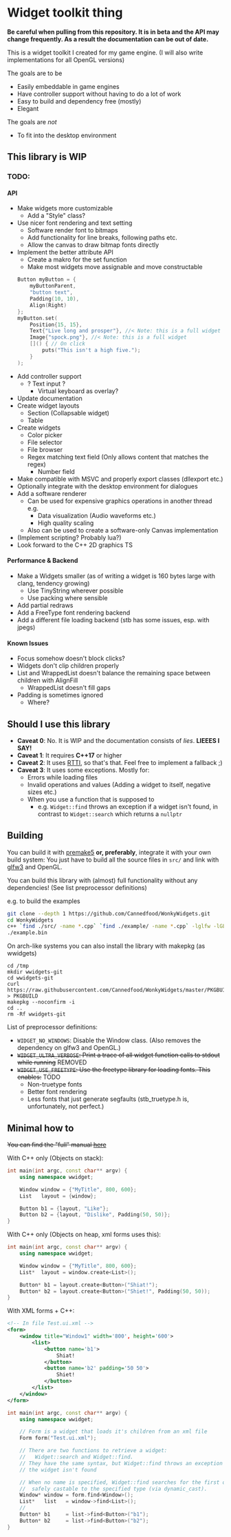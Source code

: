 # Widget toolkit thing

**Be careful when pulling from this repository. It is in beta and the API may change frequently. As a result the documentation can be out of date.**

This is a widget toolkit I created for my game engine.
(I will also write implementations for all OpenGL versions)

The goals are to be
- Easily embeddable in game engines
- Have controller support without having to do a lot of work
- Easy to build and dependency free (mostly)
- Elegant

The goals are *not*
- To fit into the desktop environment

## This library is WIP
### TODO:
#### API
- Make widgets more customizable
	- Add a "Style" class?
- Use nicer font rendering and text setting
	- Software render font to bitmaps
	- Add functionality for line breaks, following paths etc.
	- Allow the canvas to draw bitmap fonts directly
- Implement the better attribute API
	- Create a makro for the set function
	- Make most widgets move assignable and move constructable
	```C++
	Button myButton = {
		myButtonParent,
		"button text",
		Padding(10, 10),
		Align(Right)
	};
	myButton.set(
		Position{15, 15},
		Text{"Live long and prosper"}, //< Note: this is a full widget
		Image{"spock.png"}, //< Note: this is a full widget
		[]() { // On click
			puts("This isn't a high five.");
		}
	);
	```
- Add controller support
	- ? Text input ?
		- Virtual keyboard as overlay?
- Update documentation
- Create widget layouts
	- Section (Collapsable widget)
	- Table
- Create widgets
	- Color picker
	- File selector
	- File browser
	- Regex matching text field (Only allows content that matches the regex)
		- Number field
- Make compatible with MSVC and properly export classes (dllexport etc.)
- Optionally integrate with the desktop environment for dialogues
- Add a software renderer
	- Can be used for expensive graphics operations in another thread e.g.
		- Data visualization (Audio waveforms etc.)
		- High quality scaling
	- Also can be used to create a software-only Canvas implementation
- (Implement scripting? Probably lua?)
- Look forward to the C++ 2D graphics TS

#### Performance & Backend
- Make a Widgets smaller (as of writing a widget is 160 bytes large with clang, tendency growing)
	- Use TinyString wherever possible
	- Use packing where sensible
- Add partial redraws
- Add a FreeType font rendering backend
- Add a different file loading backend (stb has some issues, esp. with jpegs)

#### Known Issues
- Focus somehow doesn't block clicks?
- Widgets don't clip children properly
- List and WrappedList doesn't balance the remaining space between children with AlignFill
	- WrappedList doesn't fill gaps
- Padding is sometimes ignored
	- Where?

## Should I use this library
- **Caveat 0**: No. It is WIP and the documentation consists of *lies*. **LIEEES I SAY!**
- **Caveat 1**: It requires **C++17** or higher
- **Caveat 2**: It uses [RTTI](https://en.wikipedia.org/wiki/Run-time_type_information), so that's that. Feel free to implement a fallback ;)
- **Caveat 3**: It uses some exceptions.
  Mostly for:
  - Errors while loading files
  - Invalid operations and values (Adding a widget to itself, negative sizes etc.)
  - When you use a function that is supposed to
    - e.g. `Widget::find` throws an exception if a widget isn't found, in contrast to `Widget::search` which returns a `nullptr`

## Building

You can build it with [premake5](https://github.com/premake/premake-core/wiki) **or, preferably**, integrate it with your own build system:
You just have to build all the source files in `src/` and link with [glfw3](http://www.glfw.org) and OpenGL.

You can build this library with (almost) full functionality without any dependencies! (See list preprocessor definitions)

e.g. to build the examples
```bash
git clone --depth 1 https://github.com/Cannedfood/WonkyWidgets.git
cd WonkyWidgets
c++ `find ./src/ -name *.cpp` `find ./example/ -name *.cpp` -lglfw -lGL -lstdc++fs -lpthread --std=c++17 -o example.bin
./example.bin
```

On arch-like systems you can also install the library with makepkg (as wwidgets)
```
cd /tmp
mkdir wwidgets-git
cd wwidgets-git
curl https://raw.githubusercontent.com/Cannedfood/WonkyWidgets/master/PKGBUILD > PKGBUILD
makepkg --noconfirm -i
cd ..
rm -Rf wwidgets-git
```

List of preprocessor definitions:
- `WIDGET_NO_WINDOWS`: Disable the Window class. (Also removes the dependency on glfw3 and OpenGL.)
- ~~`WIDGET_ULTRA_VERBOSE`: Print a trace of all widget function calls to stdout while running~~ REMOVED
- ~~`WIDGET_USE_FREETYPE`: Use the freetype library for loading fonts. This enables:~~ TODO
	- Non-truetype fonts
	- Better font rendering
	- Less fonts that just generate segfaults (stb_truetype.h is, unfortunately, not perfect.)

## Minimal how to

~~You can find the "full" manual [here](Manual.md)~~

With C++ only (Objects on stack):
```c++
int main(int argc, const char** argv) {
	using namespace wwidget;

	Window window = {"MyTitle", 800, 600};
	List   layout = {window};

	Button b1 = {layout, "Like"};
	Button b2 = {layout, "Dislike", Padding(50, 50)};
}
```

With C++ only (Objects on heap, xml forms uses this):
```c++
int main(int argc, const char** argv) {
	using namespace wwidget;

	Window window = {"MyTitle", 800, 600};
	List*  layout = window.create<List>();

	Button* b1 = layout.create<Button>("Shiat!");
	Button* b2 = layout.create<Button>("Shiet!", Padding(50, 50));
}
```

With XML forms + C++:
```xml
<!-- In file Test.ui.xml -->
<form>
	<window title="Window1" width='800', height='600'>
		<list>
			<button name='b1'>
				Shiat!
			</button>
			<button name='b2' padding='50 50'>
				Shiet!
			</button>
		</list>
	</window>
</form>
```

```c++
int main(int argc, const char** argv) {
	using namespace wwidget;

	// Form is a widget that loads it's children from an xml file
	Form form("Test.ui.xml");

	// There are two functions to retrieve a widget:
	//   Widget::search and Widget::find.
	// They have the same syntax, but Widget::find throws an exception when
	// the widget isn't found

	// When no name is specified, Widget::find searches for the first object
	//  safely castable to the specified type (via dynamic_cast).
	Window* window = form.find<Window>();
	List*   list   = window->find<List>();
	//
	Button* b1     = list->find<Button>("b1");
	Button* b2     = list->find<Button>("b2");
}
```
